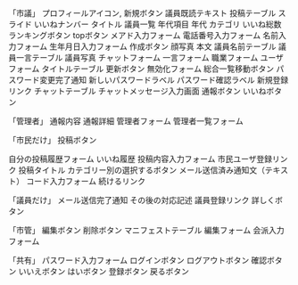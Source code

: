 「市議」
プロフィールアイコン,
新規ボタン
議員既読テキスト
投稿テーブル
スライド
いいねナンバー
タイトル
議員一覧
年代項目
年代
カテゴリ
いいね総数
ランキングボタン
topボタン
メアド入力フォーム
電話番号入力フォーム
名前入力フォーム
生年月日入力フォーム
作成ボタン
顔写真
本文
議員名前テーブル
議員一言テーブル
議員写真
チャットフォーム
一言フォーム
職業フォーム
ユーザフォーム
タイトルテーブル
更新ボタン
無効化フォーム
総合一覧移動ボタン
パスワード変更完了通知
新しいパスワードラベル
パスワード確認ラベル
新規登録リンク
チャットテーブル
チャットメッセージ入力画面
通報ボタン
いいねボタン


「管理者」
通報内容
通報詳細
管理者フォーム
管理者一覧フォーム




「市民だけ」
投稿ボタン

自分の投稿履歴フォーム
いいね履歴
投稿内容入力フォーム
市民ユーザ登録リンク
投稿タイトル
カテゴリー別の選択するボタン
メール送信済み通知文（テキスト）
コード入力フォーム
続けるリンク

「議員だけ」
メール送信完了通知
その後の対応記述
議員登録リンク
詳しくボタン

「市管」
編集ボタン
削除ボタン
マニフェストテーブル
編集フォーム
会派入力フォーム

「共有」
パスワード入力フォーム
ログインボタン
ログアウトボタン
確認ボタン
いいえボタン
はいボタン
登録ボタン
戻るボタン
